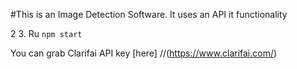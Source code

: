 #This is an Image Detection Software.
It uses an API it functionality

2
3. Ru `npm start`


You can grab Clarifai API key [here] 
//(https://www.clarifai.com/)
